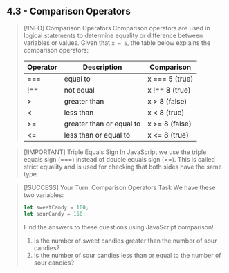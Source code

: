 ## 4.3 - Comparison Operators

> [!INFO] Comparison Operators
> Comparison operators are used in logical statements to determine equality or difference between variables or values.
> Given that `x = 5`, the table below explains the comparison operators:
> 
> | **Operator** | **Description**          | **Comparison** |
> | ------------ | ------------------------ | -------------- |
> | ===          | equal to                 | x === 5 (true) |
> | !==          | not equal                | x !== 8 (true) |
> | >            | greater than             | x > 8 (false)  |
> | <            | less than                | x < 8 (true)   |
> | >=           | greater than or equal to | x >= 8 (false) |
> | <=           | less than or equal to    | x <= 8 (true)  |

> [!IMPORTANT] Triple Equals Sign
> In JavaScript we use the triple equals sign (===) instead of double equals sign (==). This is called strict equality and is used for checking that both sides have the same type.

> [!SUCCESS] Your Turn: Comparison Operators Task
> We have these two variables:
> ```js
> let sweetCandy = 100;
> let sourCandy = 150;
> ```
> Find the answers to these questions using JavaScript comparison!
> 1. Is the number of sweet candies greater than the number of sour candies?
> 2. Is the number of sour candies less than or equal to the number of sour candies?
